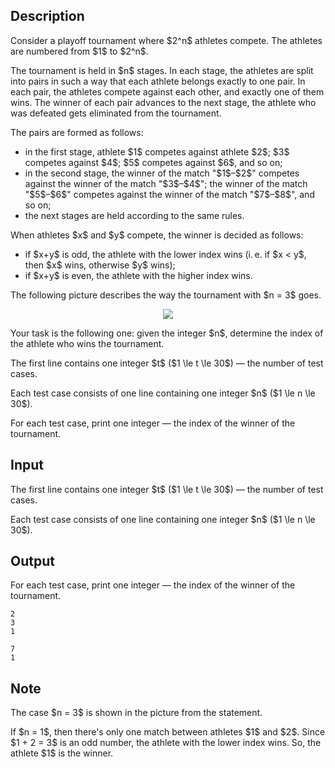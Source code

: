 ## Description

<div><p>Consider a playoff tournament where $2^n$ athletes compete. The athletes are numbered from $1$ to $2^n$.</p><p>The tournament is held in $n$ stages. In each stage, the athletes are split into pairs in such a way that each athlete belongs exactly to one pair. In each pair, the athletes compete against each other, and exactly one of them wins. The winner of each pair advances to the next stage, the athlete who was defeated gets eliminated from the tournament.</p><p>The pairs are formed as follows:</p><ul> <li> in the first stage, athlete $1$ competes against athlete $2$; $3$ competes against $4$; $5$ competes against $6$, and so on; </li><li> in the second stage, the winner of the match "$1$–$2$" competes against the winner of the match "$3$–$4$"; the winner of the match "$5$–$6$" competes against the winner of the match "$7$–$8$", and so on; </li><li> the next stages are held according to the same rules. </li></ul><p>When athletes $x$ and $y$ compete, the winner is decided as follows:</p><ul> <li> if $x+y$ is odd, the athlete with the lower index wins (i. e. if $x &lt; y$, then $x$ wins, otherwise $y$ wins); </li><li> if $x+y$ is even, the athlete with the higher index wins. </li></ul><p>The following picture describes the way the tournament with $n = 3$ goes.</p><center> <img class="tex-graphics" src="file://bkFGBQOr.png" style="max-width: 100.0%;max-height: 100.0%;"> </center><p>Your task is the following one: given the integer $n$, determine the index of the athlete who wins the tournament.</p></div><div class="input-specification"><p>The first line contains one integer $t$ ($1 \le t \le 30$) — the number of test cases.</p><p>Each test case consists of one line containing one integer $n$ ($1 \le n \le 30$).</p></div><div class="output-specification"><p>For each test case, print one integer — the index of the winner of the tournament.</p></div>

## Input

<p>The first line contains one integer $t$ ($1 \le t \le 30$) — the number of test cases.</p><p>Each test case consists of one line containing one integer $n$ ($1 \le n \le 30$).</p>

## Output

<p>For each test case, print one integer — the index of the winner of the tournament.</p>





```input1|2
2
3
1
```




```output1
7
1
```



## Note

<p>The case $n = 3$ is shown in the picture from the statement.</p><p>If $n = 1$, then there's only one match between athletes $1$ and $2$. Since $1 + 2 = 3$ is an odd number, the athlete with the lower index wins. So, the athlete $1$ is the winner.</p>
